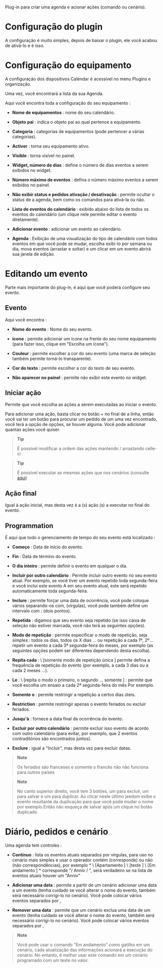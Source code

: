 Plug-in para criar uma agenda e acionar ações
(comando ou cenário).

Configuração do plugin
=======================

A configuração é muito simples, depois de baixar o plugin, ele
você acabou de ativá-lo e é isso.

Configuração do equipamento
=============================

A configuração dos dispositivos Calendar é acessível no menu
Plugins e organização.

Uma vez, você encontrará a lista da sua Agenda.

Aqui você encontra toda a configuração do seu equipamento :

-   **Nome de equipamentos** : nome do seu calendário.

-   **Objeto pai** : indica o objeto pai ao qual
    pertence a equipamento.

-   **Categoria** : categorias de equipamentos (pode pertencer a
    várias categorias).

-   **Activer** : torna seu equipamento ativo.

-   **Visible** : torna visível no painel.

-   **Widget, número de dias** : define o número de dias
    eventos a serem exibidos no widget.

-   **Número máximo de eventos** : defina o número máximo
    eventos a serem exibidos no painel.

-   **Não exibir status e pedidos
    ativação / desativação** : permite ocultar o status de
    a agenda, bem como os comandos para ativá-la ou não.

-   **Lista de eventos do calendário** : exibido abaixo do
    lista de todos os eventos do calendário (um clique nele permite
    editar o evento diretamente).

-   **Adicionar evento** : adicionar um evento ao calendário.

-   **Agenda** : Exibição de uma visualização do tipo de calendário com todos
    eventos em que você pode se mudar, escolha exibi-lo
    por semana ou dia, mova eventos (arrastar e soltar) e um
    clicar em um evento abrirá sua janela de edição.

Editando um evento
======================

Parte mais importante do plug-in, é aqui que você poderá
configure seu evento.

Evento
---------

Aqui você encontra :

-   **Nome do evento** : Nome do seu evento.

-   **ícone** : permite adicionar um ícone na frente do seu nome
    equipamento (para fazer isso, clique em "Escolha um ícone").

-   **Couleur** : permite escolher a cor do seu evento (uma
    marca de seleção também permite torná-lo transparente).

-   **Cor do texto** : permite escolher a cor do texto de
    seu evento.

-   **Não aparecer no painel** : permite não exibir
    este evento no widget.

Iniciar ação
---------------

Permite que você escolha as ações a serem executadas ao iniciar
o evento.

Para adicionar uma ação, basta clicar no botão + no final de
a linha, então você vai ter um botão para procurar um pedido de um
uma vez encontrado, você terá a opção de opções, se houver alguma. Você
pode adicionar quantas ações você quiser.

> **Tip**
>
> É possível modificar a ordem das ações mantendo / arrastando
> celle-ci


> **Tip**
>
>É possível executar as mesmas ações que nos cenários (consulte [aqui](https://jeedom.github.io/core/fr_FR/scenario))

Ação final
-------------

Igual à ação inicial, mas desta vez é a (s) ação (s) a
executar no final do evento.

Programmation
-------------

É aqui que todo o gerenciamento de tempo do seu evento está localizado :

-   **Começo** : Data de início do evento.

-   **Fin** : Data de término do evento.

-   **O dia inteiro** : permite definir o evento em qualquer
    o dia.

-   **Incluir por outro calendário** : Permite incluir outro
    evento no seu evento atual. Por exemplo, se você tiver um
    evento repetido toda segunda-feira e você inclui este
    evento A em seu evento atual, este será
    repetido automaticamente toda segunda-feira.

-   **Inclure** : permite forçar uma data de ocorrência, você pode
    coloque vários separando-os com, (vírgulas), você pode
    também define um intervalo com : (dois pontos).

-   **Repetida** : digamos que seu evento seja repetido (se isso
    caixa de seleção não estiver marcada, você não terá as seguintes opções).

-   **Modo de repetição** : permite especificar o modo de repetição,
    seja simples : todos os dias, todos os X dias ... ou repetição a cada
    1º, 2º… repetir um evento a cada 3ª segunda-feira do
    meses, por exemplo (as seguintes opções podem ser diferentes
    dependendo desta escolha).

-   **Repita cada** : \ [somente modo de repetição única \] permite
    defina a frequência de repetição do evento (por exemplo, a cada 3
    dias ou a cada 2 meses ...).

-   **Le** : \ [repita o modo o primeiro, o segundo ... somente \] :
    permite que você escolha um ensaio a cada 2ª segunda-feira do mês
    Por exemplo.

-   **Somente o** : permite restringir a repetição a certos
    dias úteis.

-   **Restriction** : permite restringir apenas o evento
    feriados ou excluir feriados.

-   **Jusqu'à** : fornece a data final da ocorrência do evento.

-   **Excluir por outro calendário** : permite excluir isso
    evento de acordo com outro calendário (para evitar, por exemplo, que
    2 eventos contraditórios são encontrados juntos).

-   **Exclure** : igual a "Incluir", mas desta vez para excluir
    datas.

> **Note**
>
> Os feriados são franceses e somente o francês não
> não funciona para outros países

> **Note**
>
> No canto superior direito, você tem 3 botões, um para excluir, um para
> salvar e um para duplicar. Ao clicar neste último jeedom
> exibe o evento resultante da duplicação para que você
> pode mudar o nome por exemplo.Então não esqueça de
> salvar após um clique no botão duplicado

Diário, pedidos e cenário
=============================

Uma agenda tem controles :

-   **Contínuo** : lista os eventos atuais separados por
    vírgulas, para uso no cenário mais simples e
    usar o operador contém (corresponde) ou não (não
    correspondências), por exemplo * \ [Apartamento \] \ [teste \] \ [Em andamento \] * corresponde
    "/ Anniv / ", será verdadeiro se na lista de eventos atuais houver
    um "Anniv"

- **Adicionar uma data** : permite a partir de um cenário adicionar uma data a um evento (tenha cuidado se você alterar o nome do evento, também será necessário corrigi-lo no cenário). Você pode colocar vários eventos separados por ,

- **Remover uma data** : permite que um cenário exclua uma data de um evento (tenha cuidado se você alterar o nome do evento, também será necessário corrigi-lo no cenário). Você pode colocar vários eventos separados por ,

> **Note**
>
> Você pode usar o comando "Em andamento" como gatilho
> em um cenário, cada atualização das informações acionará
> a execução do cenário. No entanto, é melhor usar este
> comando em um cenário programado com um teste no valor.
